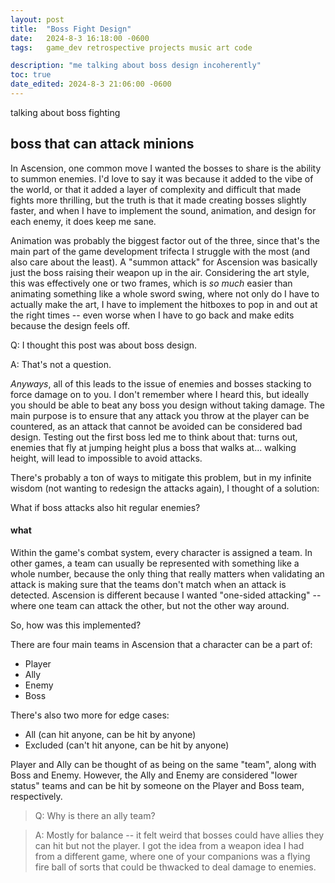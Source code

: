 ```yaml
---
layout: post
title:  "Boss Fight Design"
date:   2024-8-3 16:18:00 -0600
tags:   game_dev retrospective projects music art code

description: "me talking about boss design incoherently"
toc: true
date_edited: 2024-8-3 21:06:00 -0600
---
```


talking about boss fighting

## boss that can attack minions

In Ascension, one common move I wanted the bosses to share is the ability to summon enemies. I'd love to say it was because it added to the vibe of the world, or that it added a layer of complexity and difficult that made fights more thrilling, but the truth is that it made creating bosses slightly faster, and when I have to implement the sound, animation, and design for each enemy, it does keep me sane.

Animation was probably the biggest factor out of the three, since that's the main part of the game development trifecta I struggle with the most (and also care about the least). A "summon attack" for Ascension was basically just the boss raising their weapon up in the air. Considering the art style, this was effectively one or two frames, which is *so much* easier than animating something like a whole sword swing, where not only do I have to actually make the art, I have to implement the hitboxes to pop in and out at the right times -- even worse when I have to go back and make edits because the design feels off.

Q: I thought this post was about boss design.

A: That's not a question.

*Anyways*, all of this leads to the issue of enemies and bosses stacking to force damage on to you. I don't remember where I heard this, but ideally you should be able to beat any boss you design without taking damage. The main purpose is to ensure that any attack you throw at the player can be countered, as an attack that cannot be avoided can be considered bad design. Testing out the first boss led me to think about that: turns out, enemies that fly at jumping height plus a boss that walks at... walking height, will lead to impossible to avoid attacks.

There's probably a ton of ways to mitigate this problem, but in my infinite wisdom (not wanting to redesign the attacks again), I thought of a solution:

What if boss attacks also hit regular enemies?

#### what

Within the game's combat system, every character is assigned a team. In other games, a team can usually be represented with something like a whole number, because the only thing that really matters when validating an attack is making sure that the teams don't match when an attack is detected. Ascension is different because I wanted "one-sided attacking" -- where one team can attack the other, but not the other way around.

So, how was this implemented?

There are four main teams in Ascension that a character can be a part of:

- Player
- Ally
- Enemy
- Boss

There's also two more for edge cases:

- All (can hit anyone, can be hit by anyone)
- Excluded (can't hit anyone, can be hit by anyone)

Player and Ally can be thought of as being on the same "team", along with Boss and Enemy. However, the Ally and Enemy are considered "lower status" teams and can be hit by someone on the Player and Boss team, respectively.

> Q: Why is there an ally team?

> A: Mostly for balance -- it felt weird that bosses could have allies they can hit but not the player. I got the idea from a weapon idea I had from a different game, where one of your companions was a flying fire ball of sorts that could be thwacked to deal damage to enemies.
